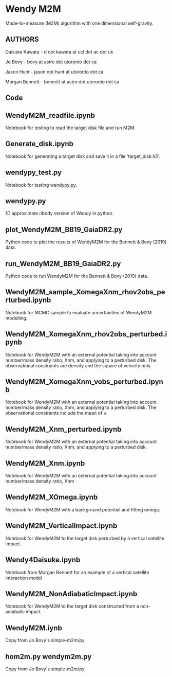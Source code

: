 
# Wendy M2M

Made-to-measure (M2M) algorithm with one dimensional self-gravity. 


## AUTHORS

Daisuke Kawata - d dot kawata at ucl dot ac dot uk 

Jo Bovy - bovy at astro dot utoronto dot ca

Jason Hunt - jason dot hunt at utoronto dot ca

Morgan Bennett - bennett at astro dot utoronto dot ca

## Code

## WendyM2M_readfile.ipynb

 Notebook for testing to read the target disk file and run M2M.

## Generate_disk.ipynb

 Notebook for generating a target disk and save it in a file 'target_disk.h5'.

## wendypy_test.py

 Notebook for testing wendypy.py.

## wendypy.py

 1D approximate nbody version of Wendy in python.

## plot_WendyM2M_BB19_GaiaDR2.py

 Python code to plot the results of WendyM2M for the Bennett & Bovy (2019) data.

## run_WendyM2M_BB19_GaiaDR2.py

 Python code to run WendyM2M for the Bennett & Bovy (2019) data.

## WendyM2M_sample_XomegaXnm_rhov2obs_perturbed.ipynb

 Notebook for MCMC sample to evaluate uncertainties of WendyM2M modelling. 

## WendyM2M_XomegaXnm_rhov2obs_perturbed.ipynb

 Notebook for WendyM2M with an external potential taking into account number/mass density ratio, Xnm, and applying to a perturbed disk. The observational constraints are density and the square of velocity only. 

## WendyM2M_XomegaXnm_vobs_perturbed.ipynb

 Notebook for WendyM2M with an external potential taking into account number/mass density ratio, Xnm, and applying to a perturbed disk. The observational constraints include the mean of v. 


## WendyM2M_Xnm_perturbed.ipynb

 Notebook for WendyM2M with an external potential taking into account number/mass density ratio, Xnm, and applying to a perturbed disk.

## WendyM2M_Xnm.ipynb

 Notebook for WendyM2M with an external potential taking into account number/mass density ratio, Xnm

## WendyM2M_XOmega.ipynb

 Notebook for WendyM2M with a background potential and fitting omega. 


## WendyM2M_VerticalImpact.ipynb

 Notebook for WendyM2M to the target disk perturbed by a vertical satellite impact. 

## Wendy4Daisuke.ipynb

 Notebook from Morgan Bennett for an example of a vertical satellite interaction model. 

## WendyM2M_NonAdiabaticImpact.ipynb

 Notebook for WendyM2M to the target disk constructed from a non-adiabatic impact. 

## WendyM2M.iynb

 Copy from Jo Bovy's simple-m2m/py

## hom2m.py  wendym2m.py

 Copy from Jo Bovy's simple-m2m/py
